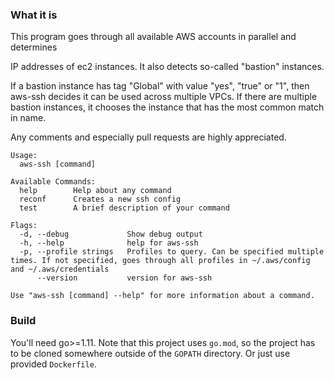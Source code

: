 ### What it is
This program goes through all available AWS accounts in parallel and determines

IP addresses of ec2 instances. It also detects so-called "bastion" instances.

If a bastion instance has tag "Global" with value "yes", "true" or "1", then aws-ssh decides it can be
used across multiple VPCs. If there are multiple bastion instances, it chooses the instance that has the most common match in name.

Any comments and especially pull requests are highly appreciated.

```
Usage:
  aws-ssh [command]

Available Commands:
  help        Help about any command
  reconf      Creates a new ssh config
  test        A brief description of your command

Flags:
  -d, --debug             Show debug output
  -h, --help              help for aws-ssh
  -p, --profile strings   Profiles to query. Can be specified multiple times. If not specified, goes through all profiles in ~/.aws/config and ~/.aws/credentials
      --version           version for aws-ssh

Use "aws-ssh [command] --help" for more information about a command.
```

### Build

You'll need go>=1.11. Note that this project uses `go.mod`, so the project has to be cloned somewhere outside of the `GOPATH` directory.
Or just use provided `Dockerfile`.
